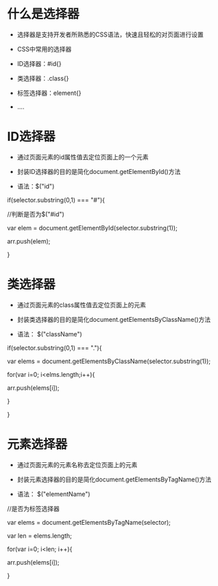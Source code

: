 # 什么是选择器



- 选择器是支持开发者所熟悉的CSS语法，快速且轻松的对页面进行设置



- CSS中常用的选择器



 - ID选择器：#id{}



 - 类选择器：.class{}



 - 标签选择器：element{}



 - ....



# ID选择器



 - 通过页面元素的id属性值去定位页面上的一个元素



 - 封装ID选择器的目的是简化document.getElementById()方法



 - 语法：$("id")



 if(selector.substring(0,1) === "#"){



 //判断是否为$("#id")

 var elem = document.getElementById(selector.substring(1));



 arr.push(elem);



 }



# 类选择器



 - 通过页面元素的class属性值去定位页面上的元素



 - 封装类选择器的目的是简化document.getElementsByClassName()方法



 - 语法： $("className")



 if(selector.substring(0,1) === "."){



 var elems = document.getElementsByClassName(selector.substring(1));



 for(var i=0; i<elms.length;i++){

 arr.push(elems[i]);

 }



 }



 # 元素选择器



 - 通过页面元素的元素名称去定位页面上的元素



 - 封装元素选择器的目的是简化document.getElementsByTagName()方法



 - 语法： $("elementName")



 //是否为标签选择器

 var elems = document.getElementsByTagName(selector);

 var len = elems.length;

 for(var i=0; i<len; i++){



 arr.push(elems[i]);



 }
